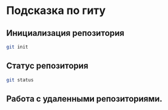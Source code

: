 # Подсказка по гиту

## Инициализация репозитория

```sh
git init
```

## Статус репозитория

```sh
git status
```

## Работа с удаленными репозиториями.

